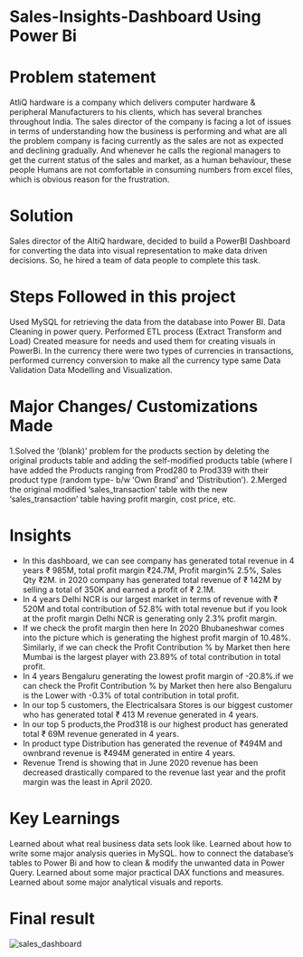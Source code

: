 # Sales-Insights-Dashboard Using Power Bi

# Problem statement
AtliQ hardware is a company which delivers computer hardware & peripheral Manufacturers to his clients, which has several branches throughout India. The sales director of the company is facing a lot of issues in terms of understanding how the business is performing and what are all the problem company is facing currently as the sales are not as expected and declining gradually. And whenever he calls the regional managers to get the current status of the sales and market, as a human behaviour, these people Humans are not comfortable in consuming numbers from excel files, which is obvious reason for the frustration.

# Solution
Sales director of the AltiQ hardware, decided to build a PowerBI Dashboard for converting the data into visual representation to make data driven decisions. So, he hired a team of data people to complete this task.

# Steps Followed in this project

Used MySQL for retrieving the data from the database into Power BI.
Data Cleaning in power query.
Performed ETL process (Extract Transform and Load)
Created measure for needs and used them for creating visuals in PowerBi.
In the currency there were two types of currencies in transactions, performed currency conversion to make all the currency type same
Data Validation
Data Modelling and Visualization.

# Major Changes/ Customizations Made

1.Solved the ‘(blank)’ problem for the products section by deleting the original products table and adding the self-modified products table (where I have added the Products ranging from Prod280 to Prod339 with their product type (random type- b/w ‘Own Brand’ and ‘Distribution’). 2.Merged the original modified ‘sales_transaction’ table with the new ‘sales_transaction’ table having profit margin, cost price, etc.

# Insights

* In this dashboard, we can see company has generated total revenue in 4 years ₹ 985M, total profit margin ₹24.7M, Profit margin% 2.5%, Sales Qty ₹2M. in 2020 company has generated total revenue of ₹ 142M by selling a total of 350K and earned a profit of ₹ 2.1M.
* In 4 years Delhi NCR is our largest market in terms of revenue with ₹ 520M and total contribution of 52.8% with total revenue but if you look at the profit margin Delhi NCR is generating only 2.3% profit margin.
* If we check the profit margin then here In 2020 Bhubaneshwar comes into the picture which is generating the highest profit margin of 10.48%. Similarly, if we can check the Profit Contribution % by Market then here Mumbai is the largest player with 23.89% of total contribution in total profit.
 * In 4 years Bengaluru generating the lowest profit margin of -20.8%.if we can check the Profit Contribution % by Market then here also Bengaluru is the Lower with -0.3% of total contribution in total profit.
* In our top 5 customers, the Electricalsara Stores is our biggest customer who has generated total ₹ 413 M revenue generated in 4 years.
* In our top 5 products,the Prod318 is our highest product has generated total ₹ 69M revenue generated in 4 years.
* In product type Distribution has generated the revenue of ₹494M and ownbrand revenue is ₹494M generated in entire 4 years.
* Revenue Trend is showing that in June 2020 revenue has been decreased drastically compared to the revenue last year and the profit margin was the least in April     2020.

# Key Learnings

Learned about what real business data sets look like.
Learned about how to write some major analysis queries in MySQL.
how to connect the database’s tables to Power Bi and how to clean & modify the unwanted data in Power Query.
Learned about some major practical DAX functions and measures.
Learned about some major analytical visuals and reports.
 
 # Final result
 
 
 ![sales_dashboard](https://user-images.githubusercontent.com/65107802/221371124-cf751e60-87b3-43dc-b6f1-32f511ab6166.png)

 


